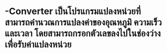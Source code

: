 # -Converter เป็นโปรแกรมแปลงหน่วยที่สามารถคำนวณการแปลงค่าของอุณหภูมิ ความเร็ว และเวลา โดยสามารถกรอกตัวเลขลงไปในช่องว่างเพื่อรับค่าแปลงหน่วย
